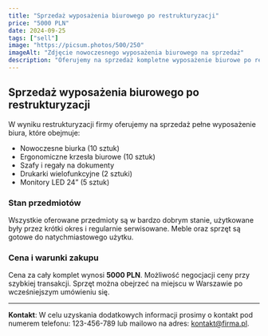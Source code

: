 ```yaml
---
title: "Sprzedaż wyposażenia biurowego po restrukturyzacji"
price: "5000 PLN"
date: 2024-09-25
tags: ["sell"]
image: "https://picsum.photos/500/250"
imageAlt: "Zdjęcie nowoczesnego wyposażenia biurowego na sprzedaż"
description: "Oferujemy na sprzedaż kompletne wyposażenie biurowe po restrukturyzacji firmy. Meble, sprzęt elektroniczny i artykuły biurowe w bardzo dobrym stanie."
---
```


## Sprzedaż wyposażenia biurowego po restrukturyzacji

W wyniku restrukturyzacji firmy oferujemy na sprzedaż pełne wyposażenie biura, które obejmuje:

- Nowoczesne biurka (10 sztuk)
- Ergonomiczne krzesła biurowe (10 sztuk)
- Szafy i regały na dokumenty
- Drukarki wielofunkcyjne (2 sztuki)
- Monitory LED 24” (5 sztuk)

### Stan przedmiotów

Wszystkie oferowane przedmioty są w bardzo dobrym stanie, użytkowane były przez krótki okres i regularnie serwisowane. Meble oraz sprzęt są gotowe do natychmiastowego użytku.

### Cena i warunki zakupu

Cena za cały komplet wynosi **5000 PLN**. Możliwość negocjacji ceny przy szybkiej transakcji. Sprzęt można obejrzeć na miejscu w Warszawie po wcześniejszym umówieniu się.

---

**Kontakt**: W celu uzyskania dodatkowych informacji prosimy o kontakt pod numerem telefonu: 123-456-789 lub mailowo na adres: kontakt@firma.pl.
